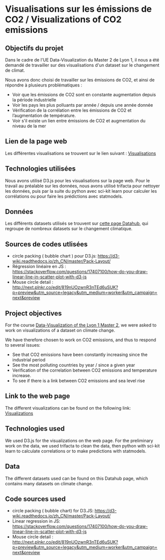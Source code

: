 # Visualisations sur les émissions de CO2 / Visualizations of CO2 emissions

## Objectifs du projet
Dans le cadre de l'UE Data-Visualization du Master 2 de Lyon 1, il nous a été demandé de travailler sur des visualisations d'un dataset sur le changement de climat.

Nous avons donc choisi de travailler sur les émissions de CO2, et ainsi de répondre à plusieurs problématiques :

* Voir que les émissions de CO2 sont en constante augmentation depuis la période industrielle
* Voir les pays les plus polluants par année / depuis une année donnée
* Vérification de la corrélation entre les émissions de CO2 et l’augmentation de température.
* Voir s'il existe un lien entre émissions de CO2 et augmentation du niveau de la mer

## Lien de la page web
Les différentes visualisations se trouvent sur le lien suivant : [Visualisations](https://dataviz-groupe69.github.io/Dataviz-projet/)
 
## Technologies utilisées
Nous avons utilisé D3.js pour les visualisations sur la page web. Pour le travail au préalable sur les données, nous avons utilisé trifacta pour nettoyer les données, puis par la suite du python avec sci-kit learn pour calculer les corrélations ou pour faire les prédictions avec statmodels.

## Données
Les différents datasets utilisés se trouvent sur [cette page Datahub](https://datahub.io/collections/climate-change), qui regroupe de nombreux datasets sur le changement climatique.

## Sources de codes utlisées
*   circle packing ( bubble chart ) pour D3.js: https://d3-wiki.readthedocs.io/zh_CN/master/Pack-Layout/
*   Régression linéaire en JS : https://stackoverflow.com/questions/17407100/how-do-you-draw-linear-line-in-scatter-plot-with-d3-js
*   Mouse circle detail : http://next.plnkr.co/edit/819nUOzwnR3nTEd6uSUK?p=preview&utm_source=legacy&utm_medium=worker&utm_campaign=next&preview

## Project objectives

For the course [Data-Visualization of the Lyon 1 Master 2](https://lyondataviz.github.io/teaching/lyon1-m2/2018/), we were asked to work on visualizations of a dataset on climate change.


We have therefore chosen to work on CO2 emissions, and thus to respond to several issues:

* See that CO2 emissions have been constantly increasing since the industrial period
* See the most polluting countries by year / since a given year
* Verification of the correlation between CO2 emissions and temperature increase.
* To see if there is a link between CO2 emissions and sea level rise

## Link to the web page

The different visualizations can be found on the following link: [Visualizations](https://dataviz-groupe69.github.io/Dataviz-projet/)

## Technologies used

We used D3.js for the visualizations on the web page. For the preliminary work on the data, we used trifacta to clean the data, then python with sci-kit learn to calculate correlations or to make predictions with statmodels.

## Data

The different datasets used can be found on this Datahub page, which contains many datasets on climate change.

## Code sources used

* circle packing ( bubble chart) for D3.JS: https://d3-wiki.readthedocs.io/zh_CN/master/Pack-Layout/
* Linear regression in JS: https://stackoverflow.com/questions/17407100/how-do-you-draw-linear-line-in-scatter-plot-with-d3-js
* Mouse circle detail : http://next.plnkr.co/edit/819nUOzwnR3nTEd6uSUK?p=preview&utm_source=legacy&utm_medium=worker&utm_campaign=next&preview



